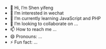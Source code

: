 - 👋 Hi, I’m Shen yifeng
- 👀 I’m interested in wechat
- 🌱 I’m currently learning JavaScript and PHP
- 💞️ I’m looking to collaborate on ...
- 📫 How to reach me ...
- 😄 Pronouns: ...
- ⚡ Fun fact: ...

<!---
yifeng9000/yifeng9000 is a ✨ special ✨ repository because its `README.md` (this file) appears on your GitHub profile.
You can click the Preview link to take a look at your changes.
--->
